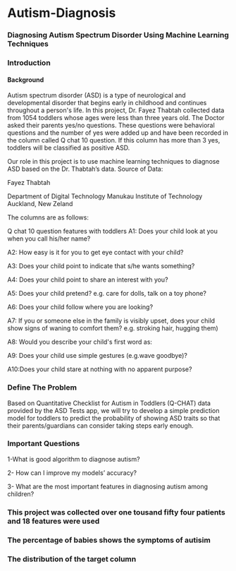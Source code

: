 # Autism-Diagnosis

###  Diagnosing Autism Spectrum Disorder Using Machine Learning Techniques

### Introduction
#### Background

Autism spectrum disorder (ASD) is a type of neurological and developmental disorder that begins early in childhood and continues throughout a person's life. In this project, Dr. Fayez Thabtah collected data from 1054 toddlers whose ages were less than three years old. The Doctor asked their parents yes/no questions. These questions were behavioral questions and the number of yes were added up and have been recorded in the column called Q chat 10 question. If this column has more than 3 yes, toddlers will be classified as positive ASD.

Our role in this project is to use machine learning techniques to diagnose ASD based on the Dr. Thabtah’s data.
Source of Data:

Fayez Thabtah

Department of Digital Technology Manukau Institute of Technology Auckland, New Zeland

The columns are as follows:

Q chat 10 question features with toddlers
A1: Does your child look at you when you call his/her name?

A2: How easy is it for you to get eye contact with your child?

A3: Does your child point to indicate that s/he wants something?

A4: Does your child point to share an interest with you?

A5: Does your child pretend? e.g. care for dolls, talk on a toy phone?

A6: Does your child follow where you are looking?

A7: If you or someone else in the family is visibly upset, does your child show signs of waning to comfort them? e.g. stroking hair, hugging them)

A8: Would you describe your child's first word as:

A9: Does your child use simple gestures (e.g.wave goodbye)?

A10:Does your child stare at nothing with no apparent purpose?



### Define The Problem
Based on Quantitative Checklist for Autism in Toddlers (Q-CHAT) data provided by the ASD Tests app, we will try to develop a simple prediction model for toddlers to predict the probability of showing ASD traits so that their parents/guardians can consider taking steps early enough.



### Important Questions
1-What is good algorithm to diagnose autism?

2- How can I improve my models’ accuracy?

3- What are the most important features in diagnosing autism among children?


### This project was collected over one tousand fifty four patients and 18 features were used


### The percentage of babies shows the symptoms of autisim



### The distribution of the target column






